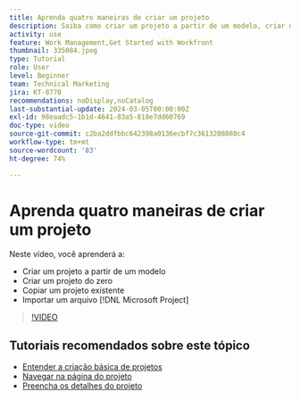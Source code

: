 ```yaml
---
title: Aprenda quatro maneiras de criar um projeto
description: Saiba como criar um projeto a partir de um modelo, criar um projeto do zero, copiar um projeto existente ou importar um arquivo  [!DNL Microsoft Project] .
activity: use
feature: Work Management,Get Started with Workfront
thumbnail: 335084.jpeg
type: Tutorial
role: User
level: Beginner
team: Technical Marketing
jira: KT-8770
recommendations: noDisplay,noCatalog
last-substantial-update: 2024-03-05T00:00:00Z
exl-id: 98eaadc5-1b1d-4641-83a5-818e7dd60769
doc-type: video
source-git-commit: c2ba2ddfbbc642398a0136ecbf7c3613208080c4
workflow-type: tm+mt
source-wordcount: '83'
ht-degree: 74%

---
```


# Aprenda quatro maneiras de criar um projeto

Neste vídeo, você aprenderá a:

* Criar um projeto a partir de um modelo
* Criar um projeto do zero
* Copiar um projeto existente
* Importar um arquivo [!DNL Microsoft Project]

>[!VIDEO](https://video.tv.adobe.com/v/335084/?quality=12&learn=on)

## Tutoriais recomendados sobre este tópico

* [Entender a criação básica de projetos](https://experienceleague.adobe.com/en/docs/workfront-learn/tutorials-workfront/manage-work/projects/understand-basic-project-creation)
* [Navegar na página do projeto](https://experienceleague.adobe.com/en/docs/workfront-learn/tutorials-workfront/manage-work/projects/navigate-the-project-page)
* [Preencha os detalhes do projeto](https://experienceleague.adobe.com/en/docs/workfront-learn/tutorials-workfront/manage-work/projects/fill-in-the-project-details)

